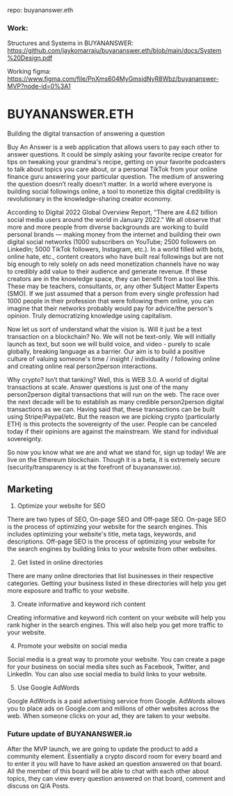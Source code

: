 
repo: buyananswer.eth

### Work:

Structures and Systems in BUYANANSWER: https://github.com/jaykomarraju/buyananswer.eth/blob/main/docs/System%20Design.pdf

Working figma: https://www.figma.com/file/PnXms604MyGmsjdNyR8Wbz/buyananswer-MVP?node-id=0%3A1

# BUYANANSWER.ETH
Building the digital transaction of answering a question
	
Buy An Answer is a web application that allows users to pay each other to answer questions. It could be simply asking your favorite recipe creator for tips on tweaking your grandma's recipe, getting on your favorite podcasters to talk about topics you care about, or a personal TikTok from your online finance guru answering your particular question. The medium of answering the question doesn’t really doesn’t matter. In a world where everyone is building social followings online, a tool to monetize this digital credibility is revolutionary in the knowledge-sharing creator economy.

According to Digital 2022 Global Overview Report, "There are 4.62 billion social media users around the world in January 2022." We all observe that more and more people from diverse backgrounds are working to build personal brands — making money from the internet and building their own digital social networks (1000 subscribers on YouTube; 2500 followers on LinkedIn; 5000 TikTok followers, Instagram, etc.). In a world filled with bots, online hate, etc., content creators who have built real followings but are not big enough to rely solely on ads need monetization channels have no way to credibly add value to their audience and generate revenue. If these creators are in the knowledge space, they can benefit from a tool like this. These may be teachers, consultants, or, any other Subject Matter Experts (SMO). If we just assumed that a person from every single profession had 1000 people in their profession that were following them online, you can imagine that their networks probably would pay for advice/the person's opinion. Truly democratizing knowledge using capitalism.

Now let us sort of understand what the vision is. Will it just be a text transaction on a blockchain? No. We will not be text-only. We will initially launch as text, but soon we will build voice, and video - purely to scale globally, breaking language as a barrier. Our aim is to build a positive culture of valuing someone's time / insight / individuality / following online and creating online real person2person interactions. 

Why crypto? Isn’t that tanking? Well, this is WEB 3.0. A world of digital transactions at scale. Answer questions is just one of the many person2person digital transactions that will run on the web. The race over the next decade will be to establish as many credible person2person digital transactions as we can. Having said that, these transactions can be built using Stripe/Paypal/etc. But the reason we are picking crypto (particularly ETH) is this protects the sovereignty of the user. People can be canceled today if their opinions are against the mainstream. We stand for individual sovereignty. 

So now you know what we are and what we stand for, sign up today! We are live on the Ethereum blockchain. Though it is a beta, it is extremely secure (security/transparency is at the forefront of buyananswer.io).

## Marketing

1. Optimize your website for SEO

There are two types of SEO, On-page SEO and Off-page SEO. On-page SEO is the process of optimizing your website for the search engines. This includes optimizing your website's title, meta tags, keywords, and descriptions. Off-page SEO is the process of optimizing your website for the search engines by building links to your website from other websites.

2. Get listed in online directories

There are many online directories that list businesses in their respective categories. Getting your business listed in these directories will help you get more exposure and traffic to your website.

3. Create informative and keyword rich content

Creating informative and keyword rich content on your website will help you rank higher in the search engines. This will also help you get more traffic to your website.

4. Promote your website on social media

Social media is a great way to promote your website. You can create a page for your business on social media sites such as Facebook, Twitter, and LinkedIn. You can also use social media to build links to your website.

5. Use Google AdWords

Google AdWords is a paid advertising service from Google. AdWords allows you to place ads on Google.com and millions of other websites across the web. When someone clicks on your ad, they are taken to your website.

### Future update of BUYANANSWER.io

After the MVP launch, we are going to update the product to add a community element. Essentially a crypto discord room for every board and to enter it you will have to have asked an question answered on that board. All the member of this board will be able to chat with each other about topics, they can view every question answered on that board, comment and discuss on Q/A Posts.



